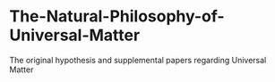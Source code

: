 # The-Natural-Philosophy-of-Universal-Matter
The original hypothesis and supplemental papers regarding Universal Matter
